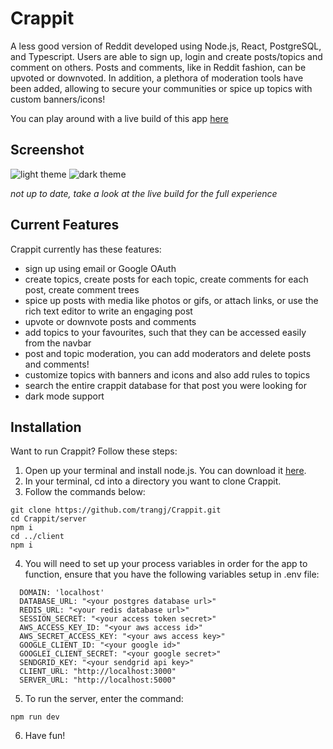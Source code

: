 # Crappit

A less good version of Reddit developed using Node.js, React, PostgreSQL, and Typescript. Users are able to sign up, login and create posts/topics and comment on others. Posts and comments, like in Reddit fashion, can be upvoted or downvoted. In addition, a plethora of moderation tools have been added, allowing to secure your communities or spice up topics with custom banners/icons!

You can play around with a live build of this app [here](https://www.crappit.me/)

## Screenshot
![light theme](https://i.imgur.com/E6L34Ij.png)
![dark theme](https://i.imgur.com/dUlCwMn.png)

*not up to date, take a look at the live build for the full experience*

## Current Features

Crappit currently has these features:

- sign up using email or Google OAuth
- create topics, create posts for each topic, create comments for each post, create comment trees
- spice up posts with media like photos or gifs, or attach links, or use the rich text editor to write an engaging post
- upvote or downvote posts and comments
- add topics to your favourites, such that they can be accessed easily from the navbar
- post and topic moderation, you can add moderators and delete posts and comments!
- customize topics with banners and icons and also add rules to topics
- search the entire crappit database for that post you were looking for
- dark mode support

## Installation

Want to run Crappit? Follow these steps:

1. Open up your terminal and install node.js. You can download it [here](https://nodejs.org/en/download/).
2. In your terminal, cd into a directory you want to clone Crappit.
3. Follow the commands below:

```
git clone https://github.com/trangj/Crappit.git
cd Crappit/server
npm i
cd ../client
npm i
```

4. You will need to set up your process variables in order for the app to function, ensure that you have the following variables setup in .env file:

```
  DOMAIN: 'localhost'
  DATABASE_URL: "<your postgres database url>"
  REDIS_URL: "<your redis database url>"
  SESSION_SECRET: "<your access token secret>"
  AWS_ACCESS_KEY_ID: "<your aws access id>"
  AWS_SECRET_ACCESS_KEY: "<your aws access key>"
  GOOGLE_CLIENT_ID: "<your google id>"
  GOOGLEI_CLIENT_SECRET: "<your google secret>"
  SENDGRID_KEY: "<your sendgrid api key>"
  CLIENT_URL: "http://localhost:3000"
  SERVER_URL: "http://localhost:5000"
```

5. To run the server, enter the command:

```
npm run dev
```

6. Have fun!
